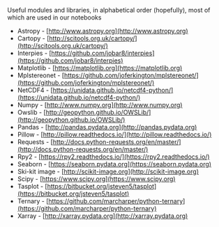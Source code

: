 Useful modules and libraries, in alphabetical order (hopefully), most of which are used in our notebooks

* Astropy - [http://www.astropy.org](http://www.astropy.org)
* Cartopy - [http://scitools.org.uk/cartopy/](http://scitools.org.uk/cartopy/)
* Interpies - [https://github.com/jobar8/interpies](https://github.com/jobar8/interpies)
* Matplotlib - [https://matplotlib.org](https://matplotlib.org)
* Mplstereonet - [https://github.com/joferkington/mplstereonet/](https://github.com/joferkington/mplstereonet/)
* NetCDF4 - [https://unidata.github.io/netcdf4-python/](https://unidata.github.io/netcdf4-python/)
* Numpy - [http://www.numpy.org](http://www.numpy.org)
* Owslib - [http://geopython.github.io/OWSLib/](http://geopython.github.io/OWSLib/)
* Pandas - [http://pandas.pydata.org](http://pandas.pydata.org)
* Pillow - [http://pillow.readthedocs.io/](http://pillow.readthedocs.io/)
* Requests - [http://docs.python-requests.org/en/master/](http://docs.python-requests.org/en/master/)
* Rpy2 - [https://rpy2.readthedocs.io/](https://rpy2.readthedocs.io/)
* Seaborn - [https://seaborn.pydata.org](https://seaborn.pydata.org)
* Ski-kit image - [http://scikit-image.org](http://scikit-image.org)
* Scipy - [https://www.scipy.org](https://www.scipy.org)
* Tasplot - [https://bitbucket.org/jsteven5/tasplot](https://bitbucket.org/jsteven5/tasplot)
* Ternary - [https://github.com/marcharper/python-ternary](https://github.com/marcharper/python-ternary)
* Xarray - [http://xarray.pydata.org](http://xarray.pydata.org)
